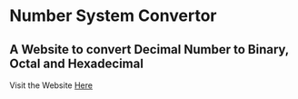 # Number System Convertor
<h2>A Website to convert Decimal Number to Binary, Octal and Hexadecimal </h2>
Visit the Website <a href="https://yellowberard.github.io/number-system-convertor/numbersysystem.html">Here</a>
